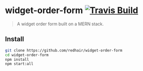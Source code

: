 # widget-order-form [![Travis Build](https://img.shields.io/travis/redhair/widget-order-form)](https://travis-ci.org/redhair/widget-order-form)

> A widget order form built on a MERN stack.

## Install

```bash
git clone https://github.com/redhair/widget-order-form
cd widget-order-form
npm install
npm start:all
```
